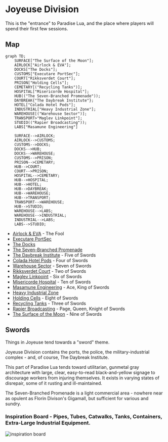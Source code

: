 # Joyeuse Division

This is the "entrance" to Paradise Lua, and the place where players will spend their first few sessions.


## Map


```mermaid
graph TD;
    SURFACE["The Surface of the Moon"];
    AIRLOCK["Airlock & EVA"];
    DOCKS["The Docks"];
    CUSTOMS["Executare PortSec"];
    COURT["Rikksverdet Court"];
    PRISON["Holding Cells"];
    CEMETARY[("Recycling Tanks")];
    HOSPITAL["Misericorde Hospital"];
    HUB(("The Seven-Branched Promenade"));
    DAYBREAK{"The Daybreak Institute"};
    HOTEL["Colada Hotel Pods"];
    INDUSTRIAL["Heavy Industrial Zone"];
    WAREHOUSE[("Warehouse Sector")];
    TRANSPORT>"Maglev Linkpoint"];
    STUDIO(("Rapier Broadcasting"));
    LABS["Masamune Engineering"]

    SURFACE-->AIRLOCK;
    AIRLOCK-->CUSTOMS;
    CUSTOMS-->DOCKS;
    DOCKS-->HUB;
    DOCKS-->WAREHOUSE;
    CUSTOMS-->PRISON;
    PRISON-->CEMETARY;
    HUB-->COURT;
    COURT-->PRISON;
    HOSPITAL-->CEMETARY;
    HUB-->HOSPITAL;
    HUB-->HOTEL;
    HUB-->DAYBREAK;
    HUB-->WAREHOUSE;
    HUB-->TRANSPORT;
    TRANSPORT-->WAREHOUSE;
    HUB-->STUDIO;
    WAREHOUSE-->LABS;
    WAREHOUSE-->INDUSTRIAL;
    INDUSTRIAL-->LABS;
    LABS-->STUDIO;
```

* [Airlock & EVA](./joyeuse/airlock.md) - The Fool
* [Executare PortSec](./joyeuse/police.md)
* [The Docks](./joyeuse/docks.md)
* [The Seven-Branched Promenade](./joyeuse/promenade.md)
* [The Daybreak Institute](./joyeuse/daybreak.md) - Five of Swords
* [Colada Hotel Pods](./joyeuse/hotel.md) - Four of Swords
* [Warehouse Sector](./joyeuse/warehouse.md) - Seven of Swords
* [Rikksverdet Court](./joyeuse/court.md) - Two of Swords
* [Maglev Linkpoint](./joyeuse/maglev.md) - Six of Swords
* [Misericorde Hospital](./joyeuse/hospital.md) - Ten of Swords
* [Masamune Engineering](./joyeuse/engineering.md) - Ace, King of Swords
* [Heavy Industrial Zone](./joyeuse/industrial.md)
* [Holding Cells](./joyeuse/prison.md) - Eight of Swords
* [Recycling Tanks](./joyeuse/recycling.md) - Three of Swords
* [Rapier Broadcasting](./joyeuse/broadcast.md) - Page, Queen, Knight of Swords
* [The Surface of the Moon](./joyeuse/surface.md) - Nine of Swords


## Swords

Things in Joyeuse tend towards a "sword" theme.

Joyeuse Division contains the ports, the police, the military-industrial complex - and, of course, The Daybreak Institute.

This part of Paradise Lua tends toward utilitarian, gunmetal gray architecture with large, clear, easy-to-read black-and-yellow signage to
discourage workers from injuring themselves.
It exists in varying states of disrepair, some of it rusting and ill-maintained.

The Seven-Branched Promenade is a light commercial area - nowhere near as opulent as Florin Divison's Gigamall, but sufficient for various and sundry.

### Inspiration Board - Pipes, Tubes, Catwalks, Tanks, Containers, Extra-Large Industrial Equipment.
![inspiration board](/images/joyeuse-board.png)